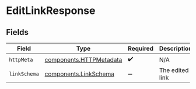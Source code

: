# EditLinkResponse


## Fields

| Field                                                              | Type                                                               | Required                                                           | Description                                                        |
| ------------------------------------------------------------------ | ------------------------------------------------------------------ | ------------------------------------------------------------------ | ------------------------------------------------------------------ |
| `httpMeta`                                                         | [components.HTTPMetadata](../../models/components/httpmetadata.md) | :heavy_check_mark:                                                 | N/A                                                                |
| `linkSchema`                                                       | [components.LinkSchema](../../models/components/linkschema.md)     | :heavy_minus_sign:                                                 | The edited link                                                    |